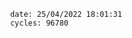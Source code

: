 

                date: 25/04/2022 18:01:31
                cycles: 96780

                         